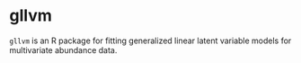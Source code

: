# gllvm

`gllvm` is an R package for fitting generalized linear latent variable models for multivariate abundance data.

